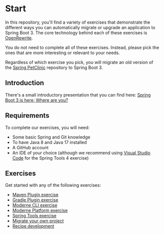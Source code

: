 # Start

In this repository, you'll find a variety of exercises that demonstrate the different ways you can automatically
migrate or upgrade an application to Spring Boot 3. The core technology behind each of these exercises
is [OpenRewrite](https://github.com/openrewrite/rewrite).

You do not need to complete all of these exercises. Instead, please pick the ones that are more interesting or relevant
to your needs.

Regardless of which exercise you pick, you will migrate an old version of
the [Spring PetClinic](https://github.com/spring-projects/spring-petclinic/)
repository to Spring Boot 3.

## Introduction

There's a small introductory presentation that you can find here:
[Spring Boot 3 is here; Where are you?](https://docs.google.com/presentation/d/1JZYjOfnmFX3l2q1wrOPpcGLba-kwmA_gbuX5V_2lZNg/edit?usp=sharing)

## Requirements

To complete our exercises, you will need:

* Some basic Spring and Git knowledge
* To have Java 8 and Java 17 installed
* A GitHub account
* An IDE of your choice (although we recommend using [Visual Studio Code](https://code.visualstudio.com/) for the Spring
  Tools 4 exercise)

## Exercises

Get started with any of the following exercises:

* [Maven Plugin exercise](docs/maven-plugin)
* [Gradle Plugin exercise](docs/gradle-plugin)
* [Moderne CLI exercise](docs/moderne-cli)
* [Moderne Platform exercise](docs/moderne-platform)
* [Spring Tools exercise](docs/spring-tools)
* [Migrate your own project](docs/migrate-your-own-project)
* [Recipe development](docs/recipe-development)
